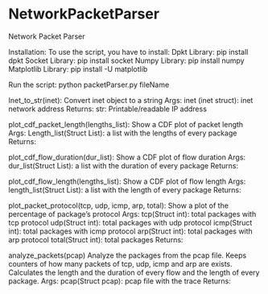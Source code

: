 # NetworkPacketParser
Network Packet Parser


Installation:
	To use the script, you have to install:
		Dpkt Library: pip install dpkt
		Socket Library: pip install socket
		Numpy Library: pip install numpy
		Matplotlib Library: pip install -U matplotlib
		
Run the script:
	python packetParser.py fileName


Inet_to_str(inet):
Convert inet object to a string
        Args:
        		inet (inet struct): inet network address
        Returns:
         		str: Printable/readable IP address

plot_cdf_packet_length(lengths_list):
Show a CDF plot of packet length
	Args:
	      	Length_list(Struct List): a list with the lengths of every package
	Returns:

plot_cdf_flow_duration(dur_list):
Show a CDF plot of flow duration
	Args:
	     	dur_list(Struct List): a list with the duration of every package
	Returns:

plot_cdf_flow_length(lengths_list):
Show a CDF plot of flow length
	Args:
	      	length_list(Struct List): a list with the length of every package
	Returns:


plot_packet_protocol(tcp, udp, icmp, arp, total):
Show a plot of the percentage of package’s protocol
	Args:
	      	tcp(Struct int): total packages with tcp protocol
udp(Struct int): total packages with udp protocol
icmp(Struct int): total packages with icmp protocol
arp(Struct int): total packages with arp protocol
total(Struct int): total packages
	Returns:

analyze_packets(pcap)
Analyze the packages from the pcap file. Keeps counters of how many packets of tcp, udp, icmp and arp are exists. Calculates the length and the duration of every flow and the length of every package. 
	Args:
	      	pcap(Struct pcap): pcap file with the trace
	Returns:



	


